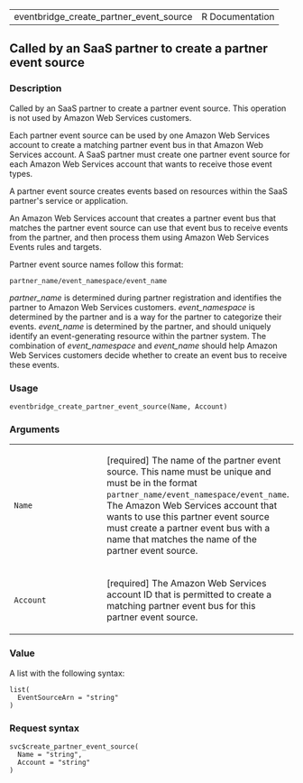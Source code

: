 <table style="width: 100%;">
<tbody>
<tr class="odd">
<td>eventbridge_create_partner_event_source</td>
<td style="text-align: right;">R Documentation</td>
</tr>
</tbody>
</table>

## Called by an SaaS partner to create a partner event source

### Description

Called by an SaaS partner to create a partner event source. This
operation is not used by Amazon Web Services customers.

Each partner event source can be used by one Amazon Web Services account
to create a matching partner event bus in that Amazon Web Services
account. A SaaS partner must create one partner event source for each
Amazon Web Services account that wants to receive those event types.

A partner event source creates events based on resources within the SaaS
partner's service or application.

An Amazon Web Services account that creates a partner event bus that
matches the partner event source can use that event bus to receive
events from the partner, and then process them using Amazon Web Services
Events rules and targets.

Partner event source names follow this format:

`partner_name/event_namespace/event_name`

*partner\_name* is determined during partner registration and identifies
the partner to Amazon Web Services customers. *event\_namespace* is
determined by the partner and is a way for the partner to categorize
their events. *event\_name* is determined by the partner, and should
uniquely identify an event-generating resource within the partner
system. The combination of *event\_namespace* and *event\_name* should
help Amazon Web Services customers decide whether to create an event bus
to receive these events.

### Usage

    eventbridge_create_partner_event_source(Name, Account)

### Arguments

<table>
<colgroup>
<col style="width: 35%" />
<col style="width: 65%" />
</colgroup>
<tbody>
<tr class="odd">
<td><code
id="eventbridge_create_partner_event_source_:_Name">Name</code></td>
<td><p>[required] The name of the partner event source. This name must
be unique and must be in the format
<code>partner_name/event_namespace/event_name</code>. The Amazon Web
Services account that wants to use this partner event source must create
a partner event bus with a name that matches the name of the partner
event source.</p></td>
</tr>
<tr class="even">
<td><code
id="eventbridge_create_partner_event_source_:_Account">Account</code></td>
<td><p>[required] The Amazon Web Services account ID that is permitted
to create a matching partner event bus for this partner event
source.</p></td>
</tr>
</tbody>
</table>

### Value

A list with the following syntax:

    list(
      EventSourceArn = "string"
    )

### Request syntax

    svc$create_partner_event_source(
      Name = "string",
      Account = "string"
    )
